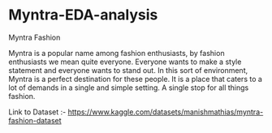 # Myntra-EDA-analysis

Myntra Fashion

Myntra is a popular name among fashion enthusiasts, by fashion enthusiasts we mean quite everyone. Everyone wants to make a style statement and everyone wants to stand out. In this sort of environment, Myntra is a perfect destination for these people. It is a place that caters to a lot of demands in a single and simple setting. A single stop for all things fashion.

Link to Dataset :- https://www.kaggle.com/datasets/manishmathias/myntra-fashion-dataset
